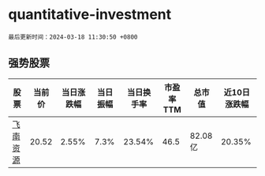 # quantitative-investment

`最后更新时间：2024-03-18 11:30:50 +0800`

## 强势股票

|股票|当前价|当日涨跌幅|当日振幅|当日换手率|市盈率TTM|总市值|近10日涨跌幅|
|----|----|----|----|----|----|----|----|
|[飞南资源](https://xueqiu.com/S/SZ301500)|20.52|2.55%|7.3%|23.54%|46.5|82.08亿|20.35%|
